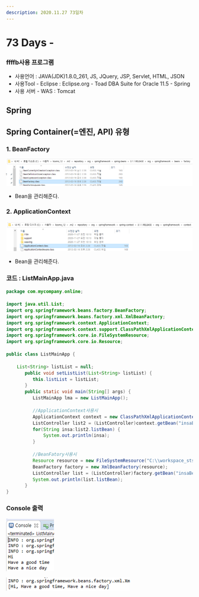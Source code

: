 ```yaml
---
description: 2020.11.27 73일차
---
```


# 73 Days -

### ffffb사용 프로그램

* 사용언어 : JAVA\(JDK\)1.8.0\_261, JS, JQuery, JSP, Servlet, HTML, JSON
* 사용Tool  - Eclipse : Eclipse.org - Toad DBA Suite for Oracle 11.5 - Spring
* 사용 서버 - WAS : Tomcat

## Spring

## Spring Container\(=엔진, API\) 유형

### 1. BeanFactory

![Spring Maven&#xC548;&#xC5D0;&#xC11C; &#xAD00;&#xB9AC;](../../.gitbook/assets/.png%20%2837%29.png)

* Bean을 관리해준다.

### 2. ApplicationContext

![](../../.gitbook/assets/applicationcontext.png)

* Bean을 관리해준다.

### 코드 : ListMainApp.java

```java
package com.mycompany.online;

import java.util.List;
import org.springframework.beans.factory.BeanFactory;
import org.springframework.beans.factory.xml.XmlBeanFactory;
import org.springframework.context.ApplicationContext;
import org.springframework.context.support.ClassPathXmlApplicationContext;
import org.springframework.core.io.FileSystemResource;
import org.springframework.core.io.Resource;

public class ListMainApp {
	
	List<String> listList = null;
	   public void setListList(List<String> listList) {
	      this.listList = listList;
	   }
	   public static void main(String[] args) {
	      ListMainApp lma = new ListMainApp();
	      
	      //ApplicationContext사용시
	      ApplicationContext context = new ClassPathXmlApplicationContext("com\\\\mycompany\\\\online\\\\insaBean.xml");
	      ListController list2 = (ListController)context.getBean("insaBean");
	      for(String insa:list2.listBean) {
	    	  System.out.println(insa);
	      }
	      
	      //BeanFatory사용시
	      Resource resource = new FileSystemResource("C:\\workspace_sts3\\spring3\\src\\main\\java\\com\\mycompany\\online\\insaBean.xml");
	      BeanFactory factory = new XmlBeanFactory(resource);
	      ListController list = (ListController)factory.getBean("insaBean");
	      System.out.println(list.listBean);
	   }
}
```

### Console 출력

![ApplicationContext](../../.gitbook/assets/1%20%2879%29.png)

![BeanFactory](../../.gitbook/assets/2%20%2860%29.png)

